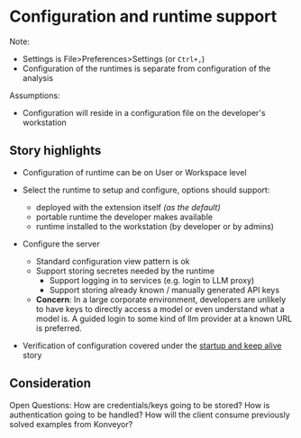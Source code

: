 # Configuration and runtime support

Note:
  - Settings is File>Preferences>Settings (or `Ctrl+,`)
  - Configuration of the runtimes is separate from configuration of the analysis

Assumptions:
  - Configuration will reside in a configuration file on the developer's workstation


## Story highlights
  - Configuration of runtime can be on User or Workspace level

  - Select the runtime to setup and configure, options should support:
    - deployed with the extension itself _(as the default)_
    - portable runtime the developer makes available
    - runtime installed to the workstation (by developer or by admins)

  - Configure the server
    - Standard configuration view pattern is ok
    - Support storing secretes needed by the runtime
      - Support logging in to services (e.g. login to LLM proxy)
      - Support storing already known / manually generated API keys
    - __Concern__: In a large corporate environment, developers are unlikely to have keys to directly access a model or even understand what a model is. A guided login to some kind of llm provider at a known URL is preferred.

  - Verification of configuration covered under the [startup and keep alive](./manage_runtime.md) story


## Consideration
Open Questions:
How are credentials/keys going to be stored?
How is authentication going to be handled?
How will the client consume previously solved examples from Konveyor?

